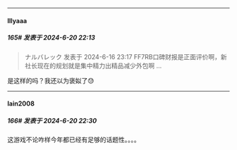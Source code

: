 ﻿
*****

####  lllyaaa  
##### 165#       发表于 2024-6-20 22:13

<blockquote>ナルバレック 发表于 2024-6-16 23:17
FF7RB口碑财报是正面评价啊，新社长现在的规划就是集中精力出精品减少外包啊 ...</blockquote>
是这样的吗？我还以为褒姒了😓


*****

####  lain2008  
##### 166#       发表于 2024-6-20 22:30

这游戏不论咋样今年都已经有足够的话题性。。。。

